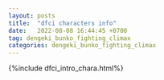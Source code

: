 ```yaml
---
layout: posts
title:  "dfci characters info"
date:   2022-08-08 16:44:45 +0700
tag: dengeki_bunko_fighting_climax
categories: dengeki_bunko_fighting_climax
---
```


{%include dfci_intro_chara.html%}